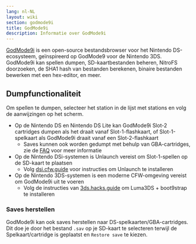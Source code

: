 ```yaml
---
lang: nl-NL
layout: wiki
section: godmode9i
title: GodMode9i
description: Informatie over GodMode9i
---
```


[GodMode9i](https://github.com/DS-Homebrew/GodMode9i/) is een open-source bestandsbrowser voor het Nintendo DS-ecosysteem, geïnspireerd op GodMode9 voor de Nintendo 3DS. GodMode9i kan spellen dumpen, SD-kaartbestanden beheren, NitroFS doorzoeken, de SHA1 hash van bestanden berekenen, binaire bestanden bewerken met een hex-editor, en meer.

## Dumpfunctionaliteit

Om spellen te dumpen, selecteer het station in de lijst met stations en volg de aanwijzingen op het scherm.
- Op de Nintendo DS en Nintendo DS Lite kan GodMode9i Slot-2 cartridges dumpen als het draait vanaf Slot-1-flashkaart, of Slot-1-spelkaart als GodMode9i draait vanaf een Slot-2-flashkaart
   - Saves kunnen ook worden gedumpt met behulp van GBA-cartridges, zie de [FAQ](faq?faq=how-do-i-dump-ds-saves-using-gba-save-data) voor meer informatie
- Op de Nintendo DSi-systemen is Unlaunch vereist om Slot-1-spellen op de SD-kaart te plaatsen
   - Volg [dsi.cfw.guide](https://dsi.cfw.guide/) voor instructies om Unlaunch te installeren
- Op de Nintendo 3DS-systemen is een moderne CFW-omgeving vereist om GodMode9i uit te voeren
   - Volg de instructies van [3ds.hacks.guide](https://3ds.hacks.guide/) om Luma3DS + boot9strap te installeren

### Saves herstellen
GodMode9i kan ook saves herstellen naar DS-spelkaarten/GBA-cartridges. Dit doe je door het bestand `.sav` op je SD-kaart te selecteren terwijl de Spelkaart/cartridge is geplaatst en `Restore save` te kiezen.
